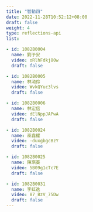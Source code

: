 ```yaml
---
title: "智動四"
date: 2022-11-28T10:52:12+08:00
draft: false
weight: 4
type: reflections-api
list:

- id: 1082B0004
  name: 劉予安
  video: oRlhFdkj80w
  draft: false

- id: 1082B0005
  name: 林泑伶
  video: WvkQYuc3lvs
  draft: false

- id: 1082B0006
  name: 林宏信
  video: dElNppJAPwA
  draft: false

- id: 1082B0024
  name: 巫鑫權
  video: -duxgbgcBzY
  draft: false

- id: 1082B0025
  name: 陳琪蓁
  video: 5B09g1cTc7E
  draft: false

- id: 1082B0031
  name: 李虹逸
  video: 87_BzV_75Dw
  draft: false
---
```

